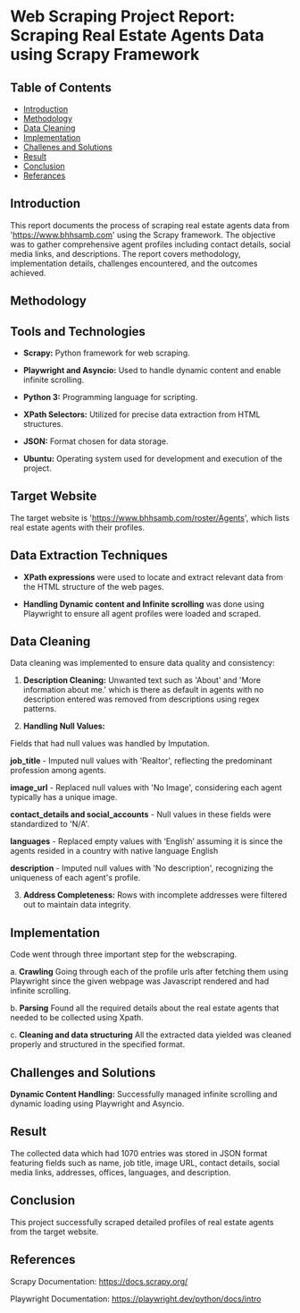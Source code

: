 # Web Scraping Project Report: Scraping Real Estate Agents Data using Scrapy Framework

## Table of Contents

- [Introduction](#introduction)
- [Methodology](#methodology)
- [Data Cleaning](#data-cleaning)
- [Implementation](#implementation)
- [Challenes and Solutions](#challenges-and-solutions)
- [Result](#result)
- [Conclusion](#coclusion)
- [Referances](#referances)

## Introduction

This report documents the process of scraping real estate agents data from 'https://www.bhhsamb.com' using the Scrapy framework. The objective was to gather comprehensive agent profiles including contact details, social media links, and descriptions. The report covers methodology, implementation details, challenges encountered, and the outcomes achieved.

## Methodology

## Tools and Technologies

- **Scrapy:** Python framework for web scraping.

- **Playwright and Asyncio:** Used to handle dynamic content and enable infinite scrolling.

- **Python 3:** Programming language for scripting.

- **XPath Selectors:** Utilized for precise data extraction from HTML structures.

- **JSON:** Format chosen for data storage.

- **Ubuntu:** Operating system used for development and execution of the project.

## Target Website

The target website is 'https://www.bhhsamb.com/roster/Agents', which lists real estate agents with their profiles.

## Data Extraction Techniques

- **XPath expressions** were used to locate and extract relevant data from the HTML structure of the web pages.

- **Handling Dynamic content and Infinite scrolling** was done using Playwright to ensure all agent profiles were loaded and scraped.
  
## Data Cleaning

Data cleaning was implemented to ensure data quality and consistency:

1. **Description Cleaning:** Unwanted text such as 'About' and 'More information about me.' which is there as default in agents with no description entered was removed from descriptions using regex patterns.

2. **Handling Null Values:**

Fields that had null values was handled by Imputation.

  **job_title** - Imputed null values with 'Realtor', reflecting the predominant profession among agents.
  
  **image_url** - Replaced null values with 'No Image', considering each agent typically has a unique image.
  
  **contact_details and social_accounts** - Null values in these fields were standardized to 'N/A'.
  
  **languages** - Replaced empty values with ‘English’ assuming it is since the agents resided in a country with native language English
  
  **description** - Imputed null values with 'No description', recognizing the uniqueness of each agent's profile.

3. **Address Completeness:** Rows with incomplete addresses were filtered out to maintain data integrity.

## Implementation

Code went through three important step for the webscraping.

a. **Crawling**
Going through each of the profile urls after fetching them using Playwright since the given webpage was Javascript rendered and had infinite scrolling.

b. **Parsing**
Found all the required details about the real estate agents that needed to be collected using Xpath.

c. **Cleaning and data structuring**
All the extracted data yielded was cleaned properly and structured in the specified format.

## Challenges and Solutions

**Dynamic Content Handling:** Successfully managed infinite scrolling and dynamic loading using Playwright and Asyncio.

## Result 
 The collected data which had 1070 entries was stored in JSON format featuring fields such as name, job title, image URL, contact details, social media links, addresses, offices, languages, and description.

## Conclusion

This project successfully scraped detailed profiles of real estate agents from the target website. 

## References

Scrapy Documentation: https://docs.scrapy.org/

Playwright Documentation: https://playwright.dev/python/docs/intro



